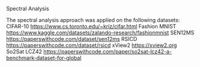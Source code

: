 Spectral Analysis

The spectral analysis approach was applied on the following datasets: 
CIFAR-10  https://www.cs.toronto.edu/~kriz/cifar.html
Fashion MNIST https://www.kaggle.com/datasets/zalando-research/fashionmnist
SEN12MS https://paperswithcode.com/dataset/sen12ms
RSICD https://paperswithcode.com/dataset/rsicd
xView2 https://xview2.org
So2Sat LCZ42 https://paperswithcode.com/paper/so2sat-lcz42-a-benchmark-dataset-for-global
